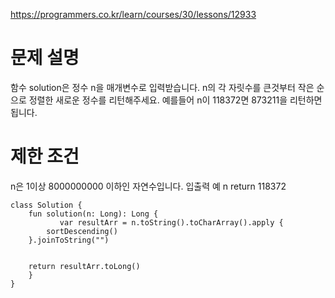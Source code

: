 https://programmers.co.kr/learn/courses/30/lessons/12933

<h1>문제 설명</h1>
함수 solution은 정수 n을 매개변수로 입력받습니다. n의 각 자릿수를 큰것부터 작은 순으로 정렬한 새로운 정수를 리턴해주세요. 예를들어 n이 118372면 873211을 리턴하면 됩니다.

<h1>제한 조건</h1>
n은 1이상 8000000000 이하인 자연수입니다.
입출력 예
n	return
118372



```
class Solution {
    fun solution(n: Long): Long {
           var resultArr = n.toString().toCharArray().apply {
        sortDescending()
    }.joinToString("")


    return resultArr.toLong()
    }
}
```
